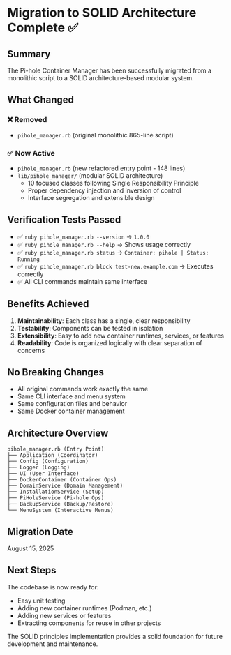 # Migration to SOLID Architecture Complete ✅

## Summary

The Pi-hole Container Manager has been successfully migrated from a monolithic script to a SOLID architecture-based modular system.

## What Changed

### ❌ Removed
- `pihole_manager.rb` (original monolithic 865-line script)

### ✅ Now Active
- `pihole_manager.rb` (new refactored entry point - 148 lines)
- `lib/pihole_manager/` (modular SOLID architecture)
  - 10 focused classes following Single Responsibility Principle
  - Proper dependency injection and inversion of control
  - Interface segregation and extensible design

## Verification Tests Passed

- ✅ `ruby pihole_manager.rb --version` → `1.0.0`
- ✅ `ruby pihole_manager.rb --help` → Shows usage correctly
- ✅ `ruby pihole_manager.rb status` → `Container: pihole | Status: Running`
- ✅ `ruby pihole_manager.rb block test-new.example.com` → Executes correctly
- ✅ All CLI commands maintain same interface

## Benefits Achieved

1. **Maintainability**: Each class has a single, clear responsibility
2. **Testability**: Components can be tested in isolation
3. **Extensibility**: Easy to add new container runtimes, services, or features
4. **Readability**: Code is organized logically with clear separation of concerns

## No Breaking Changes

- All original commands work exactly the same
- Same CLI interface and menu system
- Same configuration files and behavior
- Same Docker container management

## Architecture Overview

```
pihole_manager.rb (Entry Point)
├── Application (Coordinator)
├── Config (Configuration)
├── Logger (Logging)
├── UI (User Interface)
├── DockerContainer (Container Ops)
├── DomainService (Domain Management)
├── InstallationService (Setup)
├── PiHoleService (Pi-hole Ops)
├── BackupService (Backup/Restore)
└── MenuSystem (Interactive Menus)
```

## Migration Date
August 15, 2025

## Next Steps
The codebase is now ready for:
- Easy unit testing
- Adding new container runtimes (Podman, etc.)
- Adding new services or features
- Extracting components for reuse in other projects

The SOLID principles implementation provides a solid foundation for future development and maintenance.
